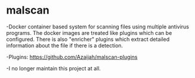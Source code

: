 # malscan
-Docker container based system for scanning files using multiple antivirus programs. The docker images are treated like plugins which can be configured. There is also "enricher" plugins which extract detailed information about the file if there is a detection.

-Plugins: https://github.com/Azaijah/malscan-plugins

-I no longer maintain this project at all.
